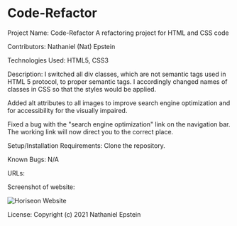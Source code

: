 # Code-Refactor
Project Name: Code-Refactor
A refactoring project for HTML and CSS code

Contributors: Nathaniel (Nat) Epstein

Technologies Used: HTML5, CSS3

Description: I switched all div classes, which are not semantic tags used in HTML 5 protocol, to proper semantic tags. I accordingly changed names of classes in CSS so that the styles would be applied.

Added alt attributes to all images to improve search engine optimization and for accessibility for the visually impaired.

Fixed a bug with the "search engine optimization" link on the navigation bar. The working link will now direct you to the correct place.

Setup/Installation Requirements:
Clone the repository.

Known Bugs:
N/A

URLs: 
      

Screenshot of website: 	


![Horiseon Website](./assets/images/Screenshot.png)

License:
Copyright (c) 2021 Nathaniel Epstein